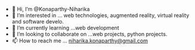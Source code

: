 - 👋 Hi, I’m @Konaparthy-Niharika
- 👀 I’m interested in ... web technologies, augmented reality, virtual reality and software develo.
- 🌱 I’m currently learning ...web development
- 💞️ I’m looking to collaborate on ...web projects, python projects.
- 📫 How to reach me ... niharika.konaparthy@gmail.com 

<!---
Konaparthy-Niharika/Konaparthy-Niharika is a ✨ special ✨ repository because its `README.md` (this file) appears on your GitHub profile.
You can click the Preview link to take a look at your changes.
--->
